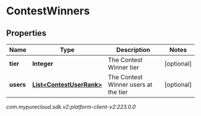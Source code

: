 # ContestWinners


## Properties

| Name | Type | Description | Notes |
| ------------ | ------------- | ------------- | ------------- |
| **tier** | **Integer** | The Contest Winner tier |  [optional] |
| **users** | [**List&lt;ContestUserRank&gt;**](ContestUserRank) | The Contest Winner users at the tier |  [optional] |




_com.mypurecloud.sdk.v2:platform-client-v2:223.0.0_
